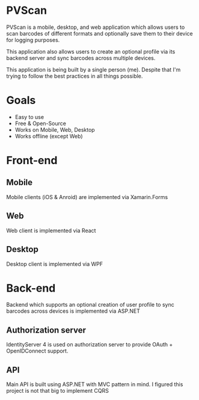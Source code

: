 # PVScan
PVScan is a mobile, desktop, and web application which allows users to scan barcodes of different formats and optionally save them to their device for logging purposes.

This application also allows users to create an optional profile via its backend server and sync barcodes across multiple devices.

This application is being built by a single person (me). Despite that I'm trying to follow the best practices in all things possible.

# Goals
* Easy to use
* Free & Open-Source
* Works on Mobile, Web, Desktop
* Works offline (except Web)

# Front-end

## Mobile
Mobile clients (iOS & Anroid) are implemented via Xamarin.Forms

## Web
Web client is implemented via React

## Desktop
Desktop client is implemented via WPF

# Back-end
Backend which supports an optional creation of user profile to sync barcodes across devices is implemented via ASP.NET

## Authorization server
IdentityServer 4 is used on authorization server to provide OAuth + OpenIDConnect support.

## API
Main API is built using ASP.NET with MVC pattern in mind. I figured this project is not that big to implement CQRS
